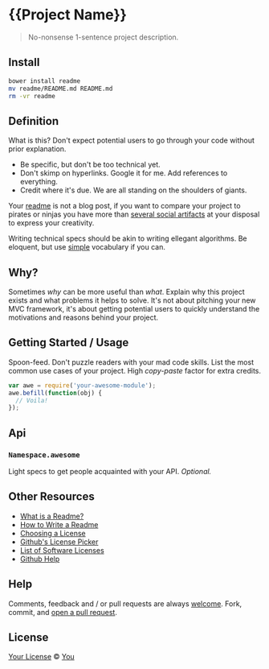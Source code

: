 # {{Project Name}}
> No-nonsense 1-sentence project description.

## Install
```sh
bower install readme
mv readme/README.md README.md
rm -vr readme
```
## Definition

What is this? Don't expect potential users to go through your code without prior explanation.

* Be specific, but don't be too technical yet.
* Don't skimp on hyperlinks. Google it for me. Add references to everything.
* Credit where it's due. We are all standing on the shoulders of giants.

Your [readme][WikiReadme] is not a blog post, if you want to compare your project to pirates or ninjas you have more than [several social artifacts](SocialMedia) at your disposal to express your creativity.

Writing technical specs should be akin to writing ellegant algorithms. Be eloquent, but use [simple][SimpleWiki] vocabulary if you can.

## Why?

Sometimes _why_ can be more useful than _what_. Explain why this project exists and what problems it helps to solve. It's not about pitching your new MVC framework, it's about getting potential users to quickly understand the motivations and reasons behind your project.

## Getting Started / Usage

Spoon-feed. Don't puzzle readers with your mad code skills. List the most common use cases of your project. High _copy-paste_ factor for extra credits.

```js
var awe = require('your-awesome-module');
awe.befill(function(obj) {
  // Voila!
});
```

## Api
### `Namespace.awesome`

Light specs to get people acquainted with your API. _Optional._

## Other Resources

  * [What is a Readme?][WikiReadme]
  * [How to Write a Readme][SO_HowTo]
  * [Choosing a License][ChooseLicense]
  * [Github's License Picker][LicensePicker]
  * [List of Software Licenses][ListOfLicenses]
  * [Github Help][GithubHelp]

## Help

Comments, feedback and / or pull requests are always [welcome][Issues]. Fork, commit, and [open a pull request][PR].

## License

[Your License][ChooseLicense] © [You][Author]

<!-- Links -->
[SocialMedia]: http://en.wikipedia.org/wiki/List_of_social_networking_websites
[SimpleWiki]: http://simple.wikipedia.org/wiki/Wikipedia:How_to_write_Simple_English_pages
[Issues]: http://github.com/{{AUTHOR}}/{{PROJECT}}/issues
[PR]: https://github.com/{{AUTHOR}}/{{PROJECT}}/compare/
[ChooseLicense]: http://choosealicense.com/
[Author]: http://

[WikiReadme]: http://en.wikipedia.org/wiki/README
[SO_HowTo]: http://stackoverflow.com/questions/2304863/how-to-write-a-good-readme
[LicensePicker]: https://help.github.com/articles/open-source-licensing/#how-can-i-go-back-through-my-public-repositories-and-give-them-licenses
[ListOfLicenses]: http://en.wikipedia.org/wiki/List_of_software_licenses
[GithubHelp]: https://help.github.com/
